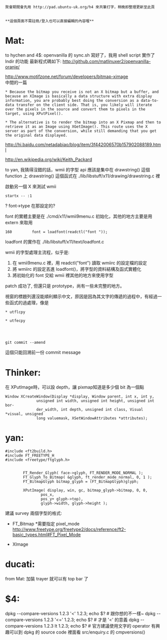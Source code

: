     聚會期間會先用 http://pad.ubuntu-uk.org/h4 來共筆打字，稍晚即整理更新至此頁


    **這個頁面不需註冊/登入也可以直接編輯的內容喔**





# Mat:


to hychen and 4$:
openvanilla 的 sync.sh 寫好了，我用 shell script 實作了 lndir 的功能
最新程式碼如下:
<http://github.com/matlinuxer2/openvanilla-oranje/>  

<http://www.motifzone.net/forum/developers/bitmap-ximage>  
中間的一篇

    * Because the bitmap you receive is not an X bitmap but a buffer, and because an XImage is basically a data structure with extra display information, you are probably best doing the conversion as a data-to-data transfer on the client side. That is, you likely will iterate over the pixels in the source and convert them to pixels in the target, using XPutPixel().

    * The alternative is to render the bitmap into an X Pixmap and then to retrieve it as an Image using XGetImage(). This route uses the X server as part of the conversion, while still demanding that you get the original data displayed. 


<http://hi.baidu.com/netadabiao/blog/item/3f442006570b157902088189.html>  

<http://en.wikipedia.org/wiki/Keith_Packard>  

to yan, 我猜得沒錯的話，wmii 的字型 api 應該是集中在 drawstring() 這個 function 上
drawstring() 這個函式在 ./lib/libstuff/x11/drawing/drawstring.c 裡

啟動另一個 X 來測試 wmii

    startx -- :1


? font->type 在那設定的?

font 的實體主要是在 ./cmd/x11/wmii9menu.c 初始化，其他的地方主要是用 extern 來取用

    160         font = loadfont(readctl("font "));


loadfont  的實作在 ./lib/libstuff/x11/text/loadfont.c

wmii 的字型處理主流程，似乎是:
1. 在 wmii9menu.c  裡，用 readctl("font")  讀取 wmiirc 的設定檔的設定
2. 將 wmiirc 的設定丟進 loadfont()，將字型的資料結構及函式實體化
3. 將初始化的 font  交給 wmii 裡其他的地方來使用字型


patch 成功了,  但還只是 prototype，尚有一些未完整的地方。

視窗的標題列還沒能順利顯示中文，原因是因為其文字的傳遞的過程中，有經過一些函式的過處理，像是 

    * utflcpy

    * utfecpy




    git commit --amend

這個只能回溯前一份 commit message

# Thinker:

在 XPutImage時，可以設 depth，讓 pixmap知道是多少個 bit 為一個點

    Window XCreateWindow(Display *display, Window parent, int x, int y,
                  unsigned int width, unsigned int height, unsigned int bor‐
                  der_width, int depth, unsigned int class, Visual *visual, unsigned
                  long valuemask, XSetWindowAttributes *attributes);


# yan:



    #include <ft2build.h>
    #include FT_FREETYPE_H 
    #include <freetype/ftglyph.h>
    
    
            FT_Render_Glyph( face->glyph, FT_RENDER_MODE_NORMAL );
            FT_Glyph_To_Bitmap( &glyph, ft_render_mode_normal, 0, 1 );
            FT_BitmapGlyph bitmap_glyph = (FT_BitmapGlyph)glyph;
            
            XPutImage( display, win, gc, bitmap_glyph->bitmap, 0, 0,
                    pos_x,
                    pos_y+ glyph->top),
                    glyph->width, glyph->height );


建議 survey 兩個字型的格式:
* FT_Bitmap
    *需要指定 pixel_mode  <http://www.freetype.org/freetype2/docs/reference/ft2-basic_types.html#FT_Pixel_Mode>  
    
* XImage


# ducati:

from Mat: 加裝 trayer 就可以有 top bar 了

# $4:

dpkg --compare-versions 1.2.3 '<' 1.2.3; echo $? # 跟你想的不一樣~
dpkg --compare-versions 1.2.3 '<=' 1.2.3; echo $? # 才是 '<' 的意義
dpkg --compare-versions 1.2.3 lt 1.2.3; echo $? # 官方建議使用文字的 operator
有興趣可以到 dpkg 的 source code 裡面看 src/enquiry.c 的 cmpversions()